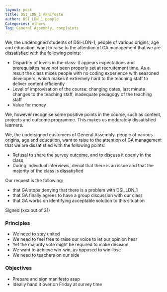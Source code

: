 ```yaml
---
layout: post
title: DSI_LDN_1 manifesto
author: DSI_LDN_1 people
Categories: others
Tag: General Assembly, complaints
---
```


We, the undersigned students of DSI-LDN-1, people of various origins, age and education, want to raise to the attention of GA management that we are dissatisfied with the following points:

- Dispartity of levels in the class: it appears expectations and prerequisites have not been properly set at recruitement time. As a result the class mixes people with no coding experience with seasoned developers, which makes it extremely hard to the teaching staff to deliver content efficiently
- Level of improvisation of the course: changing dates, last minute changes to the teaching staff, inadequate pedagogy of the teaching staff
- Value for money

We, however recognise some positive points in the course, such as content, projects and outcome programme.
This makes us moderately dissatisfied learners.

We, the undersigned customers of General Assembly, people of various origins, age and education, want to raise to the attention of GA management that we are dissatisfied with the following points:


- Refusal to share the survey outcome, and to discuss it openly in the class
- During individual interviews, denial that there is an issue and that the majority of the class is dissatisfied

Our request is the following:
- that GA stops denying that there is a problem with DSI_LDN_1
- that GA finally agrees to have a group discussion with our class
- that GA works on identifying acceptable solution to this situation

Signed (xxx out of 21)


### Principles
- We need to stay united
- We need to feel free to raise our voice to let our opinion hear
- Yet the majority vote might be required to make decision
- We want to achieve win-win, as opposed to win-lose
- We need to teachers on our side

### Objectives
- Prepare and sign manifesto asap
- Ideally hand it over on Friday at survey time